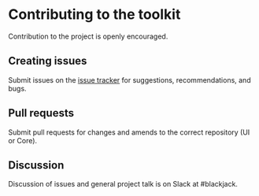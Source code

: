 # Contributing to the toolkit

Contribution to the project is openly encouraged.

## Creating issues

Submit issues on the [issue tracker](https://github.com/sky-uk/blackjack-toolbelt/issues) for suggestions, recommendations, and bugs.

## Pull requests

Submit pull requests for changes and amends to the correct repository (UI or Core).

## Discussion

Discussion of issues and general project talk is on Slack at #blackjack.
